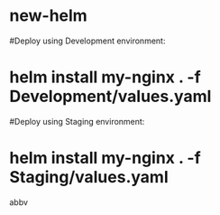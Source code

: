# new-helm
#Deploy using Development environment:
#  helm install my-nginx . -f Development/values.yaml 

#Deploy using Staging environment:
#  helm install my-nginx . -f Staging/values.yaml


abbv